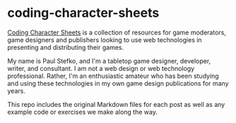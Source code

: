 # coding-character-sheets

[Coding Character Sheets] is a collection of resources for game moderators,
game designers and publishers looking to use web technologies in presenting and
distributing their games.

My name is Paul Stefko, and I'm a tabletop game designer, developer, writer,
and consultant. I am not a web design or web technology professional. Rather,
I'm an enthusiastic amateur who has been studying and using these technologies
in my own game design publications for many years. 

This repo includes the original Markdown files for each post as well as any
example code or exercises we make along the way.

[Coding Character Sheets]: https://www.nothingventuredgames.com/coding/

